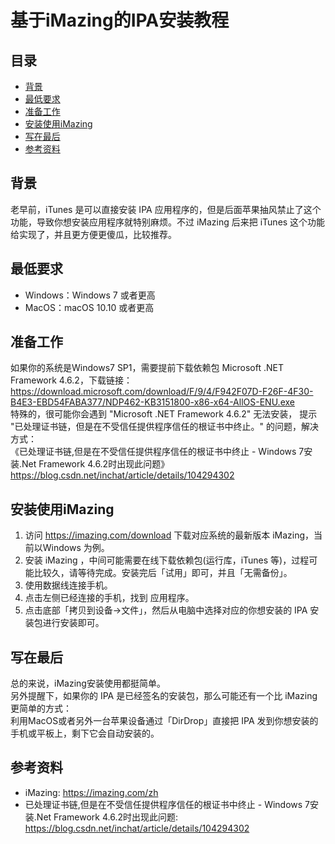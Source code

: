 # 基于iMazing的IPA安装教程

## 目录

- [背景](#背景)
- [最低要求](#最低要求)
- [准备工作](#准备工作)
- [安装使用iMazing](#安装使用iMazing)
- [写在最后](#写在最后)
- [参考资料](#参考资料)

## 背景
老早前，iTunes 是可以直接安装 IPA 应用程序的，但是后面苹果抽风禁止了这个功能，导致你想安装应用程序就特别麻烦。不过 iMazing 后来把 iTunes 这个功能给实现了，并且更方便更傻瓜，比较推荐。

## 最低要求
* Windows：Windows 7 或者更高
* MacOS：macOS 10.10 或者更高

## 准备工作
如果你的系统是Windows7 SP1，需要提前下载依赖包  Microsoft .NET Framework 4.6.2，下载链接：</br>
https://download.microsoft.com/download/F/9/4/F942F07D-F26F-4F30-B4E3-EBD54FABA377/NDP462-KB3151800-x86-x64-AllOS-ENU.exe </br>
特殊的，很可能你会遇到 "Microsoft .NET Framework 4.6.2" 无法安装， 提示 "已处理证书链，但是在不受信任提供程序信任的根证书中终止。" 的问题，解决方式：</br>
《已处理证书链,但是在不受信任提供程序信任的根证书中终止 - Windows 7安装.Net Framework 4.6.2时出现此问题》</br>
https://blog.csdn.net/inchat/article/details/104294302 </br>

## 安装使用iMazing
1. 访问 https://imazing.com/download 下载对应系统的最新版本 iMazing，当前以Windows 为例。</br>
2. 安装 iMazing ，中间可能需要在线下载依赖包(运行库，iTunes 等)，过程可能比较久，请等待完成。安装完后「试用」即可，并且「无需备份」。</br>
3. 使用数据线连接手机。</br>
4. 点击左侧已经连接的手机，找到 应用程序。</br>
5. 点击底部「拷贝到设备->文件」，然后从电脑中选择对应的你想安装的 IPA 安装包进行安装即可。</br>

## 写在最后
总的来说，iMazing安装使用都挺简单。</br>
另外提醒下，如果你的 IPA 是已经签名的安装包，那么可能还有一个比 iMazing 更简单的方式：</br>
利用MacOS或者另外一台苹果设备通过「DirDrop」直接把 IPA 发到你想安装的手机或平板上，剩下它会自动安装的。</br>

## 参考资料
* iMazing: https://imazing.com/zh
* 已处理证书链,但是在不受信任提供程序信任的根证书中终止 - Windows 7安装.Net Framework 4.6.2时出现此问题: https://blog.csdn.net/inchat/article/details/104294302
